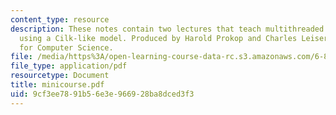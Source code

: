 ```yaml
---
content_type: resource
description: These notes contain two lectures that teach multithreaded algorithms
  using a Cilk-like model. Produced by Harold Prokop and Charles Leiserson, MIT Laboratory
  for Computer Science.
file: /media/https%3A/open-learning-course-data-rc.s3.amazonaws.com/6-895-theory-of-parallel-systems-sma-5509-fall-2003/9cf3ee7891b56e3e966928ba8dced3f3_minicourse.pdf
file_type: application/pdf
resourcetype: Document
title: minicourse.pdf
uid: 9cf3ee78-91b5-6e3e-9669-28ba8dced3f3
---
```

